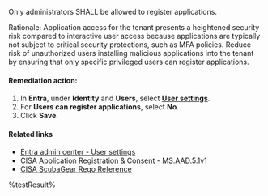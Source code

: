 Only administrators SHALL be allowed to register applications.

Rationale: Application access for the tenant presents a heightened security risk compared to interactive user access because applications are typically not subject to critical security protections, such as MFA policies. Reduce risk of unauthorized users installing malicious applications into the tenant by ensuring that only specific privileged users can register applications.

#### Remediation action:

1. In **Entra**, under **Identity** and **Users**, select **[User settings](https://entra.microsoft.com/#view/Microsoft_AAD_UsersAndTenants/UserManagementMenuBlade/~/UserSettings/menuId/UserSettings)**.
2. For **Users can register applications**, select **No**.
3. Click **Save**.

#### Related links

* [Entra admin center - User settings](https://entra.microsoft.com/#view/Microsoft_AAD_UsersAndTenants/UserManagementMenuBlade/~/UserSettings/menuId/UserSettings)
* [CISA Application Registration & Consent - MS.AAD.5.1v1](https://github.com/cisagov/ScubaGear/blob/main/PowerShell/ScubaGear/baselines/aad.md#msaad51v1)
* [CISA ScubaGear Rego Reference](https://github.com/cisagov/ScubaGear/blob/main/PowerShell/ScubaGear/Rego/AADConfig.rego#L542)

<!--- Results --->
%testResult%
